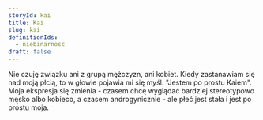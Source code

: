 ```yaml
---
storyId: kai
title: Kai
slug: kai
definitionIds:
  - niebinarnosc
draft: false
---
```

Nie czuję związku ani z grupą mężczyzn, ani kobiet. Kiedy zastanawiam się nad moją płcią, to w głowie pojawia mi się myśl: "Jestem po prostu Kaiem". Moja ekspresja się zmienia - czasem chcę wyglądać bardziej stereotypowo męsko albo kobieco, a czasem androgynicznie - ale płeć jest stała i jest po prostu moja.